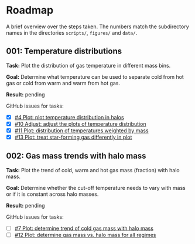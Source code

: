 # Roadmap

A brief overview over the steps taken. The numbers match the subdirectory names in the directories `scripts/`, `figures/` and `data/`. 

## 001: Temperature distributions

**Task:** Plot the distribution of gas temperature in different mass bins.

**Goal:** Determine what temperature can be used to separate cold from hot gas or cold from warm and warm from hot gas.

**Result:** pending

GitHub issues for tasks:

- [x] [#4 Plot: plot temperature distribution in halos](https://github.com/MilanStaffehl/thesisProject/issues/4)
- [x] [#10 Adjust: adjust the plots of temperature distribution](https://github.com/MilanStaffehl/thesisProject/issues/10)
- [x] [#11 Plot: distribution of temperatures weighted by mass](https://github.com/MilanStaffehl/thesisProject/issues/11)
- [x] [#13 Plot: treat star-forming gas differently in plot](https://github.com/MilanStaffehl/thesisProject/issues/13)

## 002: Gas mass trends with halo mass

**Task:** Plot the trend of cold, warm and hot gas mass (fraction) with halo mass.

**Goal:** Determine whether the cut-off temperature needs to vary with mass or if it is constant across halo masses.

**Result:** pending

GitHub issues for tasks:

- [ ] [#7 Plot: determine trend of cold gas mass with halo mass](https://github.com/MilanStaffehl/thesisProject/issues/7)
- [ ] [#12 Plot: determine gas mass vs. halo mass for all regimes](https://github.com/MilanStaffehl/thesisProject/issues/12)